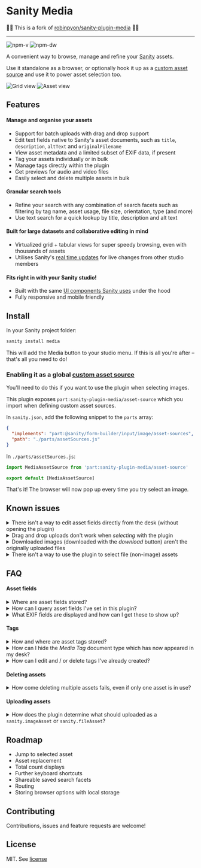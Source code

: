 # Sanity Media

🚨🚨 This is a fork of [robinpyon/sanity-plugin-media](https://github.com/robinpyon/sanity-plugin-media) 🚨🚨

---

![npm-v](https://img.shields.io/npm/v/sanity-plugin-media?style=flat-square)
![npm-dw](https://img.shields.io/npm/dw/sanity-plugin-media?style=flat-square)

A convenient way to browse, manage and refine your [Sanity](https://www.sanity.io/) assets.

Use it standalone as a browser, or optionally hook it up as a [custom asset source](https://www.sanity.io/docs/custom-asset-sources) and use it to power asset selection too.

![Grid view](https://user-images.githubusercontent.com/209129/108927411-21aa7f00-7638-11eb-9cf7-334598ac4103.png)
![Asset view](https://user-images.githubusercontent.com/209129/105532355-9fe6cf00-5ce2-11eb-9982-b2bfd22f3409.png)

## Features

#### Manage and organise your assets

- Support for batch uploads with drag and drop support
- Edit text fields native to Sanity's asset documents, such as `title`, `description`, `altText` and `originalFilename`
- View asset metadata and a limited subset of EXIF data, if present
- Tag your assets individually or in bulk
- Manage tags directly within the plugin
- Get previews for audio and video files
- Easily select and delete multiple assets in bulk

#### Granular search tools

- Refine your search with any combination of search facets such as filtering by tag name, asset usage, file size, orientation, type (and more)
- Use text search for a quick lookup by title, description and alt text

#### Built for large datasets and collaborative editing in mind

- Virtualized grid + tabular views for super speedy browsing, even with thousands of assets
- Utilises Sanity's [real time updates](https://www.sanity.io/docs/realtime-updates) for live changes from other studio members

#### Fits right in with your Sanity studio!

- Built with the same [UI components Sanity uses](https://www.sanity.io/ui) under the hood
- Fully responsive and mobile friendly

## Install

In your Sanity project folder:

```sh
sanity install media
```

This will add the Media button to your studio menu. If this is all you're after – that's all you need to do!

### Enabling it as a global [custom asset source](https://www.sanity.io/docs/custom-asset-sources)

You'll need to do this if you want to use the plugin when selecting images.

This plugin exposes `part:sanity-plugin-media/asset-source` which you import when defining custom asset sources.

In `sanity.json`, add the following snippet to the `parts` array:

```json
{
  "implements": "part:@sanity/form-builder/input/image/asset-sources",
  "path": "./parts/assetSources.js"
}
```

In `./parts/assetSources.js`:

```js
import MediaAssetSource from 'part:sanity-plugin-media/asset-source'

export default [MediaAssetSource]
```

That's it! The browser will now pop up every time you try select an image.

## Known issues

<details>
<summary>There isn't a way to edit asset fields directly from the desk (without opening the plugin)</summary>

- This is a bit of a sticking point, especially when working with large datasets
- For example, you want to edit fields for an already selected image. You open the plugin, but then have to manually hunt / search for that image (which can be laborious when sifting through thousands of assets)
- A future update will provide the ability the 'jump' straight to a selected asset
- However, exposing plugin fields directly on the desk (e.g. via a custom input component) is currently outside the scope of this project

</details>

<details>
<summary>Drag and drop uploads don't work when <em>selecting</em> with the plugin</summary>

- This is currently due to Sanity studio's file picker component taking precedence over window drag and drop events
- For now, you'll need to manually press the 'upload' button if you want to add images whilst in a selecting context

</details>

<details>
<summary>Downloaded images (downloaded with the <em>download</em> button) aren't the originally uploaded files</summary>

- Any images downloaded in the plugin are those already _processed_ by Sanity without any [image transformations](https://www.sanity.io/docs/image-urls) applied.
- Please note these are not the _original_ uploaded images: they will likely have a smaller file size and will be stripped of any EXIF data.
- Currently, it's not possible in Sanity to grab these original image assets within the studio - but this may change in future!

</details>

<details>
<summary>There isn't a way to use the plugin to select file (non-image) assets</summary>

- This will be possible if and when Sanity enables custom asset sources on `file` fields.

</details>

## FAQ

#### Asset fields

<details>
<summary>Where are asset fields stored?</summary>

- This plugin will read and write _directly_ on the asset document itself. This will either a document of type `sanity.imageAsset` or `sanity.fileAsset`.
- This is analagous to setting values _globally_ across all instances of these assets.
- This is in contrast to using the `fields` property when defining your document schema (on both [image](https://www.sanity.io/docs/image-type#fields-ab54e73207e5) and [file](https://www.sanity.io/docs/file-type#fields-93a1b58234d2) objects). Values that you define in the `fields` property can be considered 'local', or bound to the the document where that asset is linked.
- In other words, if you want to set a caption for an image and have that change between different documents – customise the `fields` property in your document schema's file/image field.
- If you want to set values you can query in all instances of that asset (alternate text being a good example), consider setting those in the plugin.

</details>

<details>
<summary>How can I query asset fields I've set in this plugin?</summary>

The following GROQ query will return an image with additional asset text fields as well as an array of tag names.

Note that tags are namespaced within `opt.media` and tag names are accessed via the `current` property (as they're defined as slugs on the `tag.media` document schema).

```
*[_id == 'my-document-id'] {
  image {
    asset->{
      _ref,
      _type,
      altText,
      description,
      "tags": opt.media.tags[]->name.current,
      title
    }
  }
}
```

</details>

<details>
<summary>What EXIF fields are displayed and how can I get these to show up?</summary>

- ISO, aperture, focal length, exposure time and original date are displayed
- By default, Sanity won't automatically extract EXIF data unless you explicitly tell it to
- Manually tell Sanity to process EXIF metadata by [updating your image field options accordingly](https://www.sanity.io/docs/image-type#metadata-5fe564e516d8)
- Note that all images uploaded directly within the plugin will include all metadata by default

</details>

#### Tags

<details>
<summary>How and where are asset tags stored?</summary>

- This plugin defines the document type `media.tag`
- All tags are stored as _weak_ references and being a third-party plugin, are stored in the namespaced object `opt.media`
- This behaviour differs from asset fields such as `title`, `description` and `altText` which are stored directly on the asset as they're part of Sanity's defined asset schema

</details>

<details>
<summary>How can I hide the <em>Media Tag</em> document type which has now appeared in my desk?</summary>

- If you're not using a custom desk, Sanity attaches custom schema defined by third party plugins to your desk. This is currently the default behaviour
- However, you can override this behaviour by defining your own custom desk with Sanity's [structure builder](https://www.sanity.io/docs/structure-builder-typical-use-cases) and simply omit the `media.tag` document type in your definition

</details>

<details>
<summary>How can I edit and / or delete tags I've already created?</summary>

- You can create, rename and delete tags from directly within the plugin itself
- It is _strongly recommended_ that you manually delete tags directly from within the plugin – doing so will ensure that (weak) references are removed from any linked assets
- Alternatively, you can delete tags either from the desk (if you're not using a custom desk) or via Sanity's API – just be mindful that any assets preivously assigned to deleted tags will have 'hanging' weak references. This won't cause serious issues, but it may cause some false positives when searching. (E.g. a search for 'all assets where tags is not empty' will yield assets that have references to tags that no longer exist)

</details>

#### Deleting assets

<details>
<summary>How come deleting multiple assets fails, even if only one asset is in use?</summary>

- Batch mutations are carried out via Sanity [transactions](https://www.sanity.io/docs/transactions). These transactions are _atomic_, meaning that if one deletion fails (often because it's referenced elsewhere), then all mutations in the transaction will fail and no changes will occur
- To get around this, simply make sure that all assets you've marked for deletion are not referenced – this can be easily accomplished by using a search facet to only show assets which are not in use

</details>

#### Uploading assets

<details>
<summary>How does the plugin determine what should uploaded as a <code>sanity.imageAsset</code> or <code>sanity.fileAsset</code>?</summary>

- The plugin will look at files' MIME type. All files of MIME type `image/*` will be uploaded as `sanity.imageAsset`, everything else as `sanity.fileAsset`
- This means that it's not possible to upload images as `sanity.fileAsset` via the plugin. In the rare case that you do need images to be treated as files, consider uploading them outside of the plugin

</details>

## Roadmap

- Jump to selected asset
- Asset replacement
- Total count displays
- Further keyboard shortcuts
- Shareable saved search facets
- Routing
- Storing browser options with local storage

## Contributing

Contributions, issues and feature requests are welcome!

## License

MIT. See [license](LICENSE)

